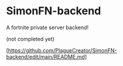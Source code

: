 # SimonFN-backend

A fortnite private server backend!

(not completed yet)

[https://github.com/PlagueCreator/SimonFN-backend/edit/main/README.md]

